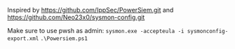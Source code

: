 Inspired by https://github.com/IppSec/PowerSiem.git and https://github.com/Neo23x0/sysmon-config.git 

Make sure to use pwsh as admin:
`sysmon.exe -accepteula -i sysmonconfig-export.xml`
`.\Powersiem.ps1`